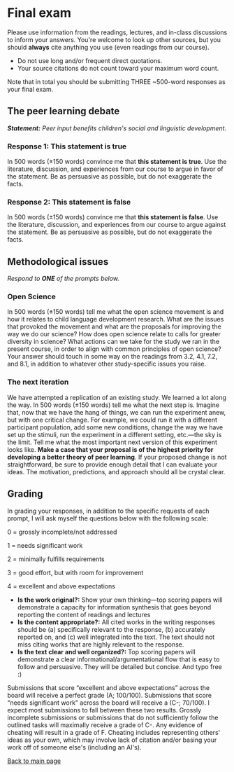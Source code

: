 # Final exam

Please use information from the readings, lectures, and in-class discussions to inform your answers. You're welcome to look up other sources, but you should **always** cite anything you use (even readings from our course). 

* Do not use long and/or frequent direct quotations.
* Your source citations do not count toward your maximum word count.

Note that in total you should be submitting THREE ~500-word responses as your final exam.

## The peer learning debate

_**Statement:** Peer input benefits children's social and linguistic development._

### Response 1: This statement is true

In 500 words (±150 words) convince me that **this statement is true**. Use the literature, discussion, and experiences from our course to argue in favor of the statement. Be as persuasive as possible, but do not exaggerate the facts.

### Response 2: This statement is false

In 500 words (±150 words) convince me that **this statement is false**. Use the literature, discussion, and experiences from our course to argue against the statement. Be as persuasive as possible, but do not exaggerate the facts.


## Methodological issues

_Respond to **ONE** of the prompts below._

### Open Science
In 500 words (±150 words) tell me what the open science movement is and how it relates to child language development research. What are the issues that provoked the movement and what are the proposals for improving the way we do our science? How does open science relate to calls for greater diversity in science? What actions can we take for the study we ran in the present course, in order to align with common principles of open science? Your answer should touch in some way on the readings from 3.2, 4.1, 7.2, and 8.1, in addition to whatever other study-specific issues you raise.

### The next iteration
We have attempted a replication of an existing study. We learned a lot along the way. In 500 words (±150 words) tell me what the next step is. Imagine that, now that we have the hang of things, we can run the experiment anew, but with one critical change. For example, we could run it with a different participant population, add some new conditions, change the way we have set up the stimuli, run the experiment in a different setting, etc.—the sky is the limit. Tell me what the most important next version of this experiment looks like. **Make a case that your proposal is of the highest priority for developing a better theory of peer learning**. If your proposed change is not straightforward, be sure to provide enough detail that I can evaluate your ideas. The motivation, predictions, and approach should all be crystal clear.


## Grading

In grading your responses, in addition to the specific requests of each prompt, I will ask myself the questions below with the following scale:

0 = grossly incomplete/not addressed

1 = needs significant work

2 = minimally fulfills requirements

3 = good effort, but with room for improvement

4 = excellent and above expectations


* **Is the work original?:** Show your own thinking—top scoring papers will demonstrate a capacity for information synthesis that goes beyond reporting the content of readings and lectures
* **Is the content appropriate?:** All cited works in the writing responses should be (a) specifically relevant to the response, (b) accurately reported on, and (c) well integrated into the text. The text should not miss citing works that are highly relevant to the response.
* **Is the text clear and well organized?:** Top scoring papers will demonstrate a clear informational/argumentational flow that is easy to follow and persuasive. They will be detailed but concise. And typo free :)

Submissions that score “excellent and above expectations” across the board will receive a perfect grade (A; 100/100). Submissions that score “needs significant work” across the board will receive a (C-; 70/100). I expect most submissions to fall between these two results. Grossly incomplete submissions or submissions that do not sufficiently follow the outlined tasks will maximally receive a grade of C-. Any evidence of cheating will result in a grade of F. Cheating includes representing others' ideas as your own, which may involve lack of citation and/or basing your work off of someone else's (including an AI's).

[Back to main page](/courses/mcdr2023/casillas-mcdr-winter2023-syllabus)